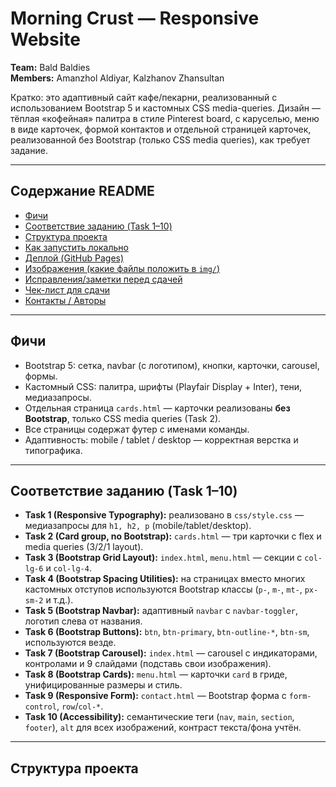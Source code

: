 # Morning Crust — Responsive Website

**Team:** Bald Baldies  
**Members:** Amanzhol Aldiyar, Kalzhanov Zhansultan

Кратко: это адаптивный сайт кафе/пекарни, реализованный с использованием Bootstrap 5 и кастомных CSS media-queries. Дизайн — тёплая «кофейная» палитра в стиле Pinterest board, с каруселью, меню в виде карточек, формой контактов и отдельной страницей карточек, реализованной без Bootstrap (только CSS media queries), как требует задание.

---

## Содержание README

- [Фичи](#фичи)  
- [Соответствие заданию (Task 1–10)](#соответствие-заданию-task-1–10)  
- [Структура проекта](#структура-проекта)  
- [Как запустить локально](#как-запустить-локально)  
- [Деплой (GitHub Pages)](#деплой-github-pages)  
- [Изображения (какие файлы положить в `img/`)](#изображения)  
- [Исправления/заметки перед сдачей](#исправлениязаметки-перед-сдачей)  
- [Чек-лист для сдачи](#чек-лист-для-сдачи)  
- [Контакты / Авторы](#контакты--авторы)

---

## Фичи

- Bootstrap 5: сетка, navbar (с логотипом), кнопки, карточки, carousel, формы.  
- Кастомный CSS: палитра, шрифты (Playfair Display + Inter), тени, медиазапросы.  
- Отдельная страница `cards.html` — карточки реализованы **без Bootstrap**, только CSS media queries (Task 2).  
- Все страницы содержат футер с именами команды.  
- Адаптивность: mobile / tablet / desktop — корректная верстка и типографика.

---

## Соответствие заданию (Task 1–10)

- **Task 1 (Responsive Typography):** реализовано в `css/style.css` — медиазапросы для `h1, h2, p` (mobile/tablet/desktop).  
- **Task 2 (Card group, no Bootstrap):** `cards.html` — три карточки с flex и media queries (3/2/1 layout).  
- **Task 3 (Bootstrap Grid Layout):** `index.html`, `menu.html` — секции с `col-lg-6` и `col-lg-4`.  
- **Task 4 (Bootstrap Spacing Utilities):** на страницах вместо многих кастомных отступов используются Bootstrap классы (`p-`, `m-`, `mt-`, `px-sm-2` и т.д.).  
- **Task 5 (Bootstrap Navbar):** адаптивный `navbar` с `navbar-toggler`, логотип слева от названия.  
- **Task 6 (Bootstrap Buttons):** `btn`, `btn-primary`, `btn-outline-*`, `btn-sm`, используются везде.  
- **Task 7 (Bootstrap Carousel):** `index.html` — carousel с индикаторами, контролами и 9 слайдами (подставь свои изображения).  
- **Task 8 (Bootstrap Cards):** `menu.html` — карточки `card` в гриде, унифицированные размеры и стиль.  
- **Task 9 (Responsive Form):** `contact.html` — Bootstrap форма с `form-control`, `row`/`col-*`.  
- **Task 10 (Accessibility):** семантические теги (`nav`, `main`, `section`, `footer`), `alt` для всех изображений, контраст текста/фона учтён.

---

## Структура проекта

